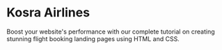 # Kosra Airlines
Boost your website's performance with our complete tutorial on creating stunning flight booking landing pages using HTML and CSS.
